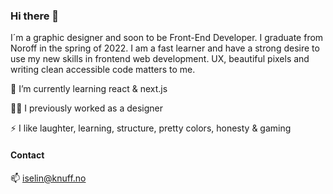 ### Hi there 👋

I´m a graphic designer and soon to be Front-End Developer. 
I graduate from Noroff in the spring of 2022.
I am a fast learner and have a strong desire to use my new skills in frontend web development.
UX, beautiful pixels and writing clean accessible code matters to me.

🌱 I’m currently learning react & next.js

👩‍🎨 I previously worked as a designer

⚡ I like laughter, learning, structure, pretty colors, honesty & gaming

#### Contact

📫 iselin@knuff.no

<!--
**Iselinklementin/Iselinklementin** is a ✨ _special_ ✨ repository because its `README.md` (this file) appears on your GitHub profile.

Here are some ideas to get you started:

- 🔭 I’m currently working on ...

- 👯 I’m looking to collaborate on ...
- 🤔 I’m looking for help with ...
- 💬 Ask me about ...
- 😄 Pronouns: ...
- ⚡ Fun fact: ...
-->
